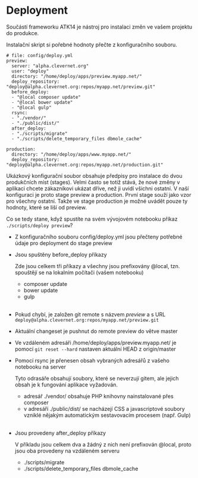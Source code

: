 Deployment
==========

Součástí frameworku ATK14 je nástroj pro instalaci změn ve vašem projektu do produkce.

Instalační skript si pořebné hodnoty přečte z konfiguračního souboru.

    # file: config/deploy.yml
    preview:
      server: "alpha.clevernet.org"
      user: "deploy"
      directory: "/home/deploy/apps/preview.myapp.net/"
      deploy_repository: "deploy@alpha.clevernet.org:repos/myapp.net/preview.git"
      before_deploy:
      - "@local composer update"
      - "@local bower update"
      - "@local gulp"
      rsync: 
      - "./vendor/"
      - "./public/dist/"
      after_deploy:
      - "./scripts/migrate"
      - "./scripts/delete_temporary_files dbmole_cache"

    production:
      directory: "/home/deploy/apps/www.myapp.net/"
      deploy_repository: "deploy@alpha.clevernet.org:repos/myapp.net/production.git"

Ukázkový konfigurační soubor obsahuje předpisy pro instalace do dvou produkčních míst (stages). Velmi často se totiž stává, že nové změny v aplikaci chcete zákazníkovi ukázat dříve, než ji uvidí všichni ostatní.
V naší konfiguraci je proto stage preview a production. První stage souží jako vzor pro všechny ostatní. Takže ve stage production je možné uvádět pouze ty hodnoty, které se liší od preview.

Co se tedy stane, když spustíte na svém vývojovém notebooku příkaz ```./scripts/deploy preview```?

- Z konfiguračního souboru config/deploy.yml jsou přečteny potřebné údaje pro deployment do stage preview
- Jsou spuštěny before_deploy příkazy

  Zde jsou celkem tři příkazy a všechny jsou prefixovány @local, tzn. spouštějí se na lokalním počítači (vašem notebooku)

  - composer update
  - bower update
  - gulp

  <br>  

- Pokud chybí, je založen git remote s názvem _preview_ a s URL ```deploy@alpha.clevernet.org:repos/myapp.net/preview.git```
- Aktuální changeset je pushnut do remote preview do větve master
- Ve vzdáleném adresáři /home/deploy/apps/preview.myapp.net/ je pomocí ```git reset --hard``` nastaven aktuální HEAD z origin/master
- Pomocí rsync je přenesen obsah vybraných adresářů z vašeho notebooku na server

  Tyto odrasáře obsahují soubory, které se neverzují gitem, ale jejich obsah je k fungování aplikace vyžadován.
  
  - adresář ./vendor/ obsahuje PHP knihovny nainstalované přes composer
  - v adresáři ./public/dist/ se nacházejí CSS a javascriptové soubory vzniklé nějakým automatickým sestavovacím procesem (např. Gulp)

  <br>  

- Jsou provedeny after_deploy příkazy

  V příkladu jsou celkem dva a žádný z nich není prefixován @local, proto jsou oba provedeny na vzdáleném serveru

  - ./scripts/migrate
  - ./scripts/delete_temporary_files dbmole_cache


